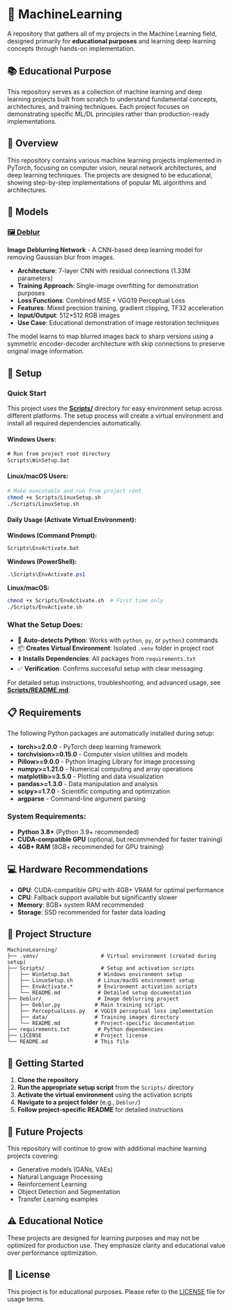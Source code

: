 # 🧠 MachineLearning

A repository that gathers all of my projects in the Machine Learning field, designed primarily for **educational purposes** and learning deep learning concepts through hands-on implementation.

## 📚 Educational Purpose

This repository serves as a collection of machine learning and deep learning projects built from scratch to understand fundamental concepts, architectures, and training techniques. Each project focuses on demonstrating specific ML/DL principles rather than production-ready implementations.

## 📖 Overview

This repository contains various machine learning projects implemented in PyTorch, focusing on computer vision, neural network architectures, and deep learning techniques. The projects are designed to be educational, showing step-by-step implementations of popular ML algorithms and architectures.

## 🤖 Models

### [🖼️ Deblur](Deblur/)
**Image Deblurring Network** - A CNN-based deep learning model for removing Gaussian blur from images.

- **Architecture**: 7-layer CNN with residual connections (1.33M parameters)
- **Training Approach**: Single-image overfitting for demonstration purposes
- **Loss Functions**: Combined MSE + VGG19 Perceptual Loss
- **Features**: Mixed precision training, gradient clipping, TF32 acceleration
- **Input/Output**: 512×512 RGB images
- **Use Case**: Educational demonstration of image restoration techniques

The model learns to map blurred images back to sharp versions using a symmetric encoder-decoder architecture with skip connections to preserve original image information.

## 🚀 Setup

### Quick Start

This project uses the **[Scripts/](Scripts/)** directory for easy environment setup across different platforms. The setup process will create a virtual environment and install all required dependencies automatically.

#### Windows Users:
```cmd
# Run from project root directory
Scripts\WinSetup.bat
```

#### Linux/macOS Users:
```bash
# Make executable and run from project root
chmod +x Scripts/LinuxSetup.sh
./Scripts/LinuxSetup.sh
```

#### Daily Usage (Activate Virtual Environment):

**Windows (Command Prompt):**
```cmd
Scripts\EnvActivate.bat
```

**Windows (PowerShell):**
```powershell
.\Scripts\EnvActivate.ps1
```

**Linux/macOS:**
```bash
chmod +x Scripts/EnvActivate.sh  # First time only
./Scripts/EnvActivate.sh
```

### What the Setup Does:
- 🐍 **Auto-detects Python**: Works with `python`, `py`, or `python3` commands
- 📦 **Creates Virtual Environment**: Isolated `.venv` folder in project root
- ⬇️ **Installs Dependencies**: All packages from `requirements.txt`
- ✅ **Verification**: Confirms successful setup with clear messaging

For detailed setup instructions, troubleshooting, and advanced usage, see **[Scripts/README.md](Scripts/README.md)**.

## 📋 Requirements

The following Python packages are automatically installed during setup:

- **torch>=2.0.0** - PyTorch deep learning framework
- **torchvision>=0.15.0** - Computer vision utilities and models
- **Pillow>=9.0.0** - Python Imaging Library for image processing
- **numpy>=1.21.0** - Numerical computing and array operations
- **matplotlib>=3.5.0** - Plotting and data visualization
- **pandas>=1.3.0** - Data manipulation and analysis
- **scipy>=1.7.0** - Scientific computing and optimization
- **argparse** - Command-line argument parsing

### System Requirements:
- **Python 3.8+** (Python 3.9+ recommended)
- **CUDA-compatible GPU** (optional, but recommended for faster training)
- **4GB+ RAM** (8GB+ recommended for GPU training)

## 💻 Hardware Recommendations

- **GPU**: CUDA-compatible GPU with 4GB+ VRAM for optimal performance
- **CPU**: Fallback support available but significantly slower
- **Memory**: 8GB+ system RAM recommended
- **Storage**: SSD recommended for faster data loading

## 📁 Project Structure

```
MachineLearning/
├── .venv/                    # Virtual environment (created during setup)
├── Scripts/                  # Setup and activation scripts
│   ├── WinSetup.bat         # Windows environment setup
│   ├── LinuxSetup.sh        # Linux/macOS environment setup
│   ├── EnvActivate.*        # Environment activation scripts
│   └── README.md            # Detailed setup documentation
├── Deblur/                  # Image deblurring project
│   ├── Deblur.py           # Main training script
│   ├── PerceptualLoss.py   # VGG19 perceptual loss implementation
│   ├── data/               # Training images directory
│   └── README.md           # Project-specific documentation
├── requirements.txt         # Python dependencies
├── LICENSE                 # Project license
└── README.md               # This file
```

## 🎯 Getting Started

1. **Clone the repository**
2. **Run the appropriate setup script** from the `Scripts/` directory
3. **Activate the virtual environment** using the activation scripts
4. **Navigate to a project folder** (e.g., `Deblur/`) 
5. **Follow project-specific README** for detailed instructions

## 🔮 Future Projects

This repository will continue to grow with additional machine learning projects covering:
- Generative models (GANs, VAEs)
- Natural Language Processing
- Reinforcement Learning
- Object Detection and Segmentation
- Transfer Learning examples

## ⚠️ Educational Notice

These projects are designed for learning purposes and may not be optimized for production use. They emphasize clarity and educational value over performance optimization.

## 📄 License

This project is for educational purposes. Please refer to the [LICENSE](LICENSE) file for usage terms.
